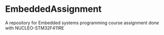 # EmbeddedAssignment
A repository for Embedded systems programming course assignment done with NUCLEO-STM32F411RE
